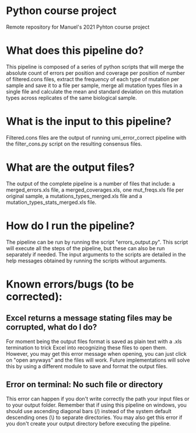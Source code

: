 # Python course project 
Remote repository for Manuel's 2021 Pyhton course project

# What does this pipeline do?
This pipeline is composed of a series of python scripts that will merge the absolute count of errors per position and coverage per position of number of filtered.cons files, extract the frequency of each type of mutation per sample and save it to a file per sample, merge all mutation types files in a single file and calculate the mean and standard deviation on this mutation types across replicates of the same biological sample.

# What is the input to this pipeline?
Filtered.cons files are the output of running umi_error_correct pipeline with the filter_cons.py script on the resulting consensus files.

# What are the output files?
The output of the complete pipeline is a number of files that include: a merged_errors.xls file, a merged_coverages.xls, one mut_freqs.xls file per original sample, a mutations_types_merged.xls file and a mutation_types_stats_merged.xls file.

# How do I run the pipeline?
The pipeline can be run by running the script "errors_output.py". This script will execute all the steps of the pipeline, but these can also be run separately if needed. The input arguments to the scripts are detailed in the help messages obtained by running the scripts without arguments. 

# Known errors/bugs (to be corrected):

## Excel returns a message stating files may be corrupted, what do I do?
For moment being the output files format is saved as plain text with a .xls termination to trick Excel into recognizing these files to open them. However, you may get this error message when opening, you can just click on "open anyways" and the files will work. Future implementations will solve this by using a different module to save and format the output files.

## Error on terminal: No such file or directory
This error can happen if you don't write correctly the path your input files or to your output folder. Remember that if using this pipeline on windows, you should use ascending diagonal bars (/) instead of the system default descending ones (\\) to separate directories. You may also get this error if you don't create your output directory before executing the pipeline.
